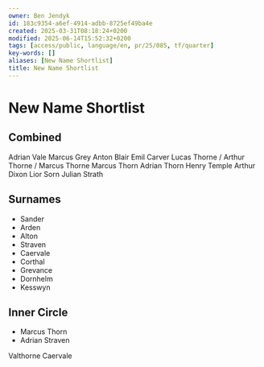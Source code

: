 ```yaml
---
owner: Ben Jendyk
id: 183c9354-a6ef-4914-adbb-8725ef49ba4e
created: 2025-03-31T08:18:24+0200
modified: 2025-06-14T15:52:32+0200
tags: [access/public, language/en, pr/25/085, tf/quarter]
key-words: []
aliases: [New Name Shortlist]
title: New Name Shortlist
---
```


# New Name Shortlist

## Combined

Adrian Vale
Marcus Grey
Anton Blair
Emil Carver
Lucas Thorne / Arthur Thorne / Marcus Thorne
Marcus Thorn Adrian Thorn
Henry Temple
Arthur Dixon 
Lior Sorn
Julian Strath

## Surnames

- Sander
- Arden
- Alton
- Straven
- Caervale
- Corthal
- Grevance
- Dornhelm
- Kesswyn

## Inner Circle

- Marcus Thorn
- Adrian Straven

Valthorne
Caervale
